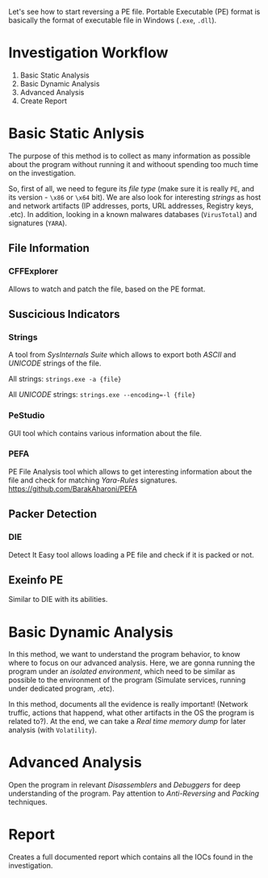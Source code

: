 Let's see how to start reversing a PE file.
Portable Executable (PE) format is basically the format of executable file in Windows (`.exe`, `.dll`).

# Investigation Workflow
1. Basic Static Analysis
2. Basic Dynamic Analysis
3. Advanced Analysis
5. Create Report

# Basic Static Anlysis
The purpose of this method is to collect as many information as possible about the program without running it and withoout spending too much time on the investigation.

So, first of all, we need to fegure its *file type* (make sure it is really `PE`, and its version - `\x86` or `\x64` bit). We are also look for interesting *strings* as host and network artifacts (IP addresses, ports, URL addresses, Registry keys, .etc).
In addition, looking in a known malwares databases (`VirusTotal`) and signatures (`YARA`).

## File Information
### CFFExplorer
Allows to watch and patch the file, based on the PE format.

## Suscicious Indicators
### Strings
A tool from *SysInternals Suite* which allows to export both *ASCII* and *UNICODE* strings of the file.

All strings: `strings.exe -a {file}`

All *UNICODE* strings: `strings.exe --encoding=-l {file}`

### PeStudio
GUI tool which contains various information about the file.

### PEFA
PE File Analysis tool which allows to get interesting information about the file and check for matching *Yara-Rules* signatures.
https://github.com/BarakAharoni/PEFA

## Packer Detection
### DIE
Detect It Easy tool allows loading a PE file and check if it is packed or not.

## Exeinfo PE
Similar to DIE with its abilities.

# Basic Dynamic Analysis
In this method, we want to understand the program behavior, to know where to focus on our advanced analysis. 
Here, we are gonna running the program under an *isolated environment*, which need to be similar as possible to the environment of the program (Simulate services, running under dedicated program, .etc).

In this method, documents all the evidence is really important! (Network truffic, actions that happend, what other artifacts in the OS the program is related to?).
At the end, we can take a *Real time memory dump* for later analysis (with `Volatility`).



# Advanced Analysis
Open the program in relevant *Disassemblers* and *Debuggers* for deep understanding of the program. Pay attention to *Anti-Reversing* and *Packing* techniques.

# Report
Creates a full documented report which contains all the IOCs found in the investigation.
